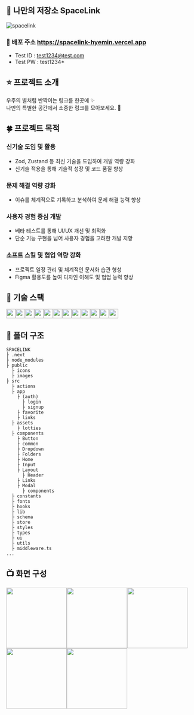 ## 🚀 나만의 저장소 SpaceLink

![spacelink](https://github.com/user-attachments/assets/8e9d90e1-2534-4483-898d-c14d6c249356)

### 🔗 배포 주소 https://spacelink-hyemin.vercel.app

- Test ID : test1234@test.com
- Test PW : test1234\*

## ⭐ 프로젝트 소개

우주의 별처럼 반짝이는 링크를 한곳에 ✨ <br /> 나만의 특별한 공간에서 소중한 링크를 모아보세요. 🚀

## 🍀 프로젝트 목적

### 신기술 도입 및 활용

- Zod, Zustand 등 최신 기술을 도입하여 개발 역량 강화
- 신기술 적용을 통해 기술적 성장 및 코드 품질 향상

### 문제 해결 역량 강화

- 이슈를 체계적으로 기록하고 분석하여 문제 해결 능력 향상

### 사용자 경험 중심 개발

- 베타 테스트를 통해 UI/UX 개선 및 최적화
- 단순 기능 구현을 넘어 사용자 경험을 고려한 개발 지향

### 소프트 스킬 및 협업 역량 강화

- 프로젝트 일정 관리 및 체계적인 문서화 습관 형성
- Figma 활용도를 높여 디자인 이해도 및 협업 능력 향상

## 🔨 기술 스택

<img src="https://img.shields.io/badge/next.js-000000?style=flat-square&logo=next.js&logoColor=white" height="25"/><img src="https://img.shields.io/badge/react-61DAFB?style=flat-square&logo=react&logoColor=black" height="25"/><img src="https://img.shields.io/badge/typescript-3178C6?style=flat-square&logo=typeScript&logoColor=white" height="25"/><img src="https://img.shields.io/badge/tailwindcss-06B6D4?style=flat-square&logo=tailwindcss&logoColor=white" height="25"/><img src="https://img.shields.io/badge/react hook form-EC5990?style=flat-square&logo=reacthookform&logoColor=white" height="25"/><img src="https://img.shields.io/badge/zod-3E67B1?style=flat-square&logo=zod&logoColor=white" height="25"/><img src="https://img.shields.io/badge/lottiefiles-00DDB3?style=flat-square&logo=lottiefiles&logoColor=white" height="25"/><img src="https://img.shields.io/badge/zustand-FA7D19?style=flat-square&logoColor=white" height="25"/><img src="https://img.shields.io/badge/react fullpage-FF6A7B?style=flat-square&logoColor=white" height="25"/><img src="https://img.shields.io/badge/react hot toast-76D04B?style=flat-square&logoColor=white" height="25"/><img src="https://img.shields.io/badge/react modal-66459B?style=flat-square&logoColor=white" height="25"/><img src="https://img.shields.io/badge/react icons-F01F7A?style=flat-square&logoColor=white" height="25"/>

## 📝 폴더 구조

```
SPACELINK
├ .next
├ node_modules
├ public
  ├ icons
  ├ images
├ src
  ├ actions
  ├ app
    ├ (auth)
      ├ login
      ├ signup
    ├ favorite
    ├ links
  ├ assets
    ├ lotties
  ├ components
    ├ Button
    ├ common
    ├ Dropdown
    ├ Folders
    ├ Home
    ├ Input
    ├ Layout
      ├ Header
    ├ Links
    ├ Modal
      ├ components
  ├ constants
  ├ fonts
  ├ hooks
  ├ lib
  ├ schema
  ├ store
  ├ styles
  ├ types
  ├ ui
  ├ utils
  ├ middleware.ts
...
```

## 📺 화면 구성

<img src="https://github.com/user-attachments/assets/df0691e2-0905-49c7-9f9e-ed934c2779a1" width="162"/><img src="https://github.com/user-attachments/assets/26250fbe-bc06-44ca-b1f7-3ac49767544f" width="162"/><img src="https://github.com/user-attachments/assets/5ff9e116-26cc-444f-beb2-bae41700ec81" width="162"/><img src="https://github.com/user-attachments/assets/daefb206-3d3d-4c89-9a43-bbecba31bd40" width="162"/><img src="https://github.com/user-attachments/assets/dc265a54-8f63-4f46-a2d6-76c8fcf98f0f" width="162"/>
